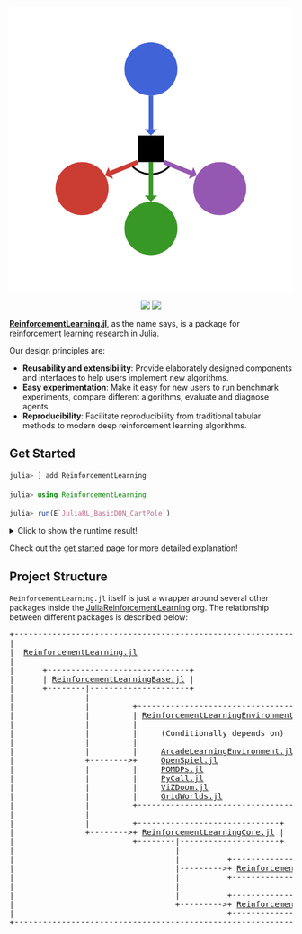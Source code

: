 <div align="center">
  <p>
  <img src="./docs/src/assets/logo.svg">
  </p>

  <p>
  <a href="https://JuliaReinforcementLearning.github.io/ReinforcementLearning.jl/latest"><img src="https://img.shields.io/badge/docs-latest-blue.svg"></a>
  <a href="https://travis-ci.com/JuliaReinforcementLearning/ReinforcementLearning.jl"><img src="https://travis-ci.com/JuliaReinforcementLearning/ReinforcementLearning.jl.svg?branch=master"></a>
  </p>
</div>

[**ReinforcementLearning.jl**](https://github.com/JuliaReinforcementLearning/ReinforcementLearning.jl), as the name says, is a package for reinforcement learning research in Julia.

Our design principles are:

- **Reusability and extensibility**: Provide elaborately designed components and interfaces to help users implement new algorithms.
- **Easy experimentation**: Make it easy for new users to run benchmark experiments, compare different algorithms, evaluate and diagnose agents.
- **Reproducibility**: Facilitate reproducibility from traditional tabular methods to modern deep reinforcement learning algorithms.

## Get Started

```julia
julia> ] add ReinforcementLearning

julia> using ReinforcementLearning

julia> run(E`JuliaRL_BasicDQN_CartPole`)
```

<details>
  <summary>Click to show the runtime result!</summary>

## JuliaRL_BasicDQN_CartPole

This experiment uses three dense layers to approximate the Q value.
The testing environment is CartPoleEnv.

Agent and statistic info will be saved to: `/home/runner/work/JuliaReinforcementLearning.github.io/JuliaReinforcementLearning.github.io/checkpoints/JuliaRL_BasicDQN_CartPole_2020_08_06_14_51_55`
You can also view the tensorboard logs with `tensorboard --logdir /home/runner/work/JuliaReinforcementLearning.github.io/JuliaReinforcementLearning.github.io/checkpoints/JuliaRL_BasicDQN_CartPole_2020_08_06_14_51_55/tb_log`
To load the agent and statistic info:
```
agent = RLCore.load("/home/runner/work/JuliaReinforcementLearning.github.io/JuliaReinforcementLearning.github.io/checkpoints/JuliaRL_BasicDQN_CartPole_2020_08_06_14_51_55", Agent)
BSON.@load joinpath("/home/runner/work/JuliaReinforcementLearning.github.io/JuliaReinforcementLearning.github.io/checkpoints/JuliaRL_BasicDQN_CartPole_2020_08_06_14_51_55", "stats.bson") total_reward_per_episode time_per_step
```

```
ReinforcementLearningCore.Experiment
├─ agent => ReinforcementLearningCore.Agent
│  ├─ policy => ReinforcementLearningCore.QBasedPolicy
│  │  ├─ learner => ReinforcementLearningZoo.BasicDQNLearner
│  │  │  ├─ approximator => ReinforcementLearningCore.NeuralNetworkApproximator
│  │  │  │  ├─ model => Flux.Chain
│  │  │  │  │  └─ layers
│  │  │  │  │     ├─ 1
│  │  │  │  │     │  └─ Flux.Dense
│  │  │  │  │     │     ├─ W => 128×4 Array{Float32,2}
│  │  │  │  │     │     ├─ b => 128-element Array{Float32,1}
│  │  │  │  │     │     └─ σ => typeof(NNlib.relu)
│  │  │  │  │     ├─ 2
│  │  │  │  │     │  └─ Flux.Dense
│  │  │  │  │     │     ├─ W => 128×128 Array{Float32,2}
│  │  │  │  │     │     ├─ b => 128-element Array{Float32,1}
│  │  │  │  │     │     └─ σ => typeof(NNlib.relu)
│  │  │  │  │     └─ 3
│  │  │  │  │        └─ Flux.Dense
│  │  │  │  │           ├─ W => 2×128 Array{Float32,2}
│  │  │  │  │           ├─ b => 2-element Array{Float32,1}
│  │  │  │  │           └─ σ => typeof(identity)
│  │  │  │  └─ optimizer => Flux.Optimise.ADAM
│  │  │  │     ├─ eta => 0.001
│  │  │  │     ├─ beta
│  │  │  │     │  ├─ 1
│  │  │  │     │  │  └─ 0.9
│  │  │  │     │  └─ 2
│  │  │  │     │     └─ 0.999
│  │  │  │     └─ state => IdDict
│  │  │  │        ├─ ht => 32-element Array{Any,1}
│  │  │  │        ├─ count => 0
│  │  │  │        └─ ndel => 0
│  │  │  ├─ loss_func => typeof(ReinforcementLearningCore.huber_loss)
│  │  │  ├─ γ => 0.99
│  │  │  ├─ batch_size => 32
│  │  │  ├─ min_replay_history => 100
│  │  │  ├─ rng => Random.MersenneTwister
│  │  │  └─ loss => 0.0
│  │  └─ explorer => ReinforcementLearningCore.EpsilonGreedyExplorer
│  │     ├─ ϵ_stable => 0.01
│  │     ├─ ϵ_init => 1.0
│  │     ├─ warmup_steps => 0
│  │     ├─ decay_steps => 500
│  │     ├─ step => 1
│  │     ├─ rng => Random.MersenneTwister
│  │     └─ is_training => true
│  ├─ trajectory => 0-element ReinforcementLearningCore.Trajectory
│  │  ├─ state => 4×0 view(::ReinforcementLearningCore.CircularArrayBuffer{Float32,2}, :, 1:0) with eltype Float32
│  │  ├─ action => 0-element view(::ReinforcementLearningCore.CircularArrayBuffer{Int64,1}, 1:0) with eltype Int64
│  │  ├─ reward => 0-element ReinforcementLearningCore.CircularArrayBuffer{Float32,1}
│  │  ├─ terminal => 0-element ReinforcementLearningCore.CircularArrayBuffer{Bool,1}
│  │  ├─ next_state => 4×0 view(::ReinforcementLearningCore.CircularArrayBuffer{Float32,2}, :, 2:1) with eltype Float32
│  │  └─ next_action => 0-element view(::ReinforcementLearningCore.CircularArrayBuffer{Int64,1}, 2:1) with eltype Int64
│  ├─ role => DEFAULT_PLAYER
│  └─ is_training => true
├─ env => ReinforcementLearningEnvironments.CartPoleEnv: ReinforcementLearningBase.SingleAgent(),ReinforcementLearningBase.Sequential(),ReinforcementLearningBase.PerfectInformation(),ReinforcementLearningBase.Deterministic(),ReinforcementLearningBase.StepReward(),ReinforcementLearningBase.GeneralSum(),ReinforcementLearningBase.MinimalActionSet()
├─ stop_condition => ReinforcementLearningCore.StopAfterStep
│  ├─ step => 10000
│  ├─ cur => 1
│  └─ progress => ProgressMeter.Progress
├─ hook => ReinforcementLearningCore.ComposedHook
│  └─ hooks
│     ├─ 1
│     │  └─ ReinforcementLearningCore.TotalRewardPerEpisode
│     │     ├─ rewards => 0-element Array{Float64,1}
│     │     └─ reward => 0.0
│     ├─ 2
│     │  └─ ReinforcementLearningCore.TimePerStep
│     │     ├─ times => 0-element ReinforcementLearningCore.CircularArrayBuffer{Float64,1}
│     │     └─ t => 791027816977
│     ├─ 3
│     │  └─ ReinforcementLearningCore.DoEveryNStep
│     │     ├─ f => ReinforcementLearningZoo.var"#106#111"
│     │     ├─ n => 1
│     │     └─ t => 0
│     ├─ 4
│     │  └─ ReinforcementLearningCore.DoEveryNEpisode
│     │     ├─ f => ReinforcementLearningZoo.var"#108#113"
│     │     ├─ n => 1
│     │     └─ t => 0
│     └─ 5
│        └─ ReinforcementLearningCore.DoEveryNStep
│           ├─ f => ReinforcementLearningZoo.var"#110#115"
│           ├─ n => 10000
│           └─ t => 0
└─ description => "This experiment uses three dense layers to approximate the Q value...."
```

</details>

Check out the [get started](https://juliareinforcementlearning.org/get_started/) page for more detailed explanation!

## Project Structure

`ReinforcementLearning.jl` itself is just a wrapper around several other packages inside the [JuliaReinforcementLearning](https://github.com/JuliaReinforcementLearning) org. The relationship between different packages is described below:

<pre>+-------------------------------------------------------------------------------------------+
|                                                                                           |
|  <a href="https://github.com/JuliaReinforcementLearning/ReinforcementLearning.jl">ReinforcementLearning.jl</a>                                                                 |
|                                                                                           |
|      +------------------------------+                                                     |
|      | <a href="https://github.com/JuliaReinforcementLearning/ReinforcementLearningBase.jl">ReinforcementLearningBase.jl</a> |                                                     |
|      +--------|---------------------+                                                     |
|               |                                                                           |
|               |         +--------------------------------------+                          |
|               |         | <a href="https://github.com/JuliaReinforcementLearning/ReinforcementLearningEnvironments.jl">ReinforcementLearningEnvironments.jl</a> |                          |
|               |         |                                      |                          |
|               |         |     (Conditionally depends on)       |                          |
|               |         |                                      |                          |
|               |         |     <a href="https://github.com/JuliaReinforcementLearning/ArcadeLearningEnvironment.jl">ArcadeLearningEnvironment.jl</a>     |                          |
|               +--------&gt;+     <a href="https://github.com/JuliaReinforcementLearning/OpenSpiel.jl">OpenSpiel.jl</a>                     |                          |
|               |         |     <a href="https://github.com/JuliaPOMDP/POMDPs.jl">POMDPs.jl</a>                        |                          |
|               |         |     <a href="https://github.com/JuliaPy/PyCall.jl">PyCall.jl</a>                        |                          |
|               |         |     <a href="https://github.com/JuliaReinforcementLearning/ViZDoom.jl">ViZDoom.jl</a>                       |                          |
|               |         |     <a href="https://github.com/JuliaReinforcementLearning/GridWorlds.jl">GridWorlds.jl</a>                    |                          |
|               |         +--------------------------------------+                          |
|               |                                                                           |
|               |         +------------------------------+                                  |
|               +--------&gt;+ <a href="https://github.com/JuliaReinforcementLearning/ReinforcementLearningCore.jl">ReinforcementLearningCore.jl</a> |                                  |
|                         +--------|---------------------+                                  |
|                                  |                                                        |
|                                  |          +-----------------------------+               |
|                                  |---------&gt;+ <a href="https://github.com/JuliaReinforcementLearning/ReinforcementLearningZoo.jl">ReinforcementLearningZoo.jl</a> |               |
|                                  |          +-----------------------------+               |
|                                  |                                                        |
|                                  |          +----------------------------------------+    |
|                                  +---------&gt;+ <a href="https://github.com/JuliaReinforcementLearning/ReinforcementLearningAnIntroduction.jl">ReinforcementLearningAnIntroduction.jl</a> |    |
|                                             +----------------------------------------+    |
+-------------------------------------------------------------------------------------------+
</pre>

